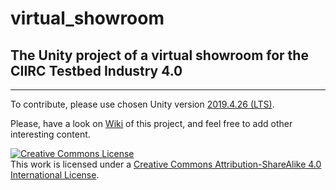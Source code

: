 # virtual_showroom
## The Unity project of a virtual showroom for the CIIRC Testbed Industry 4.0
---
To contribute, please use chosen Unity version [2019.4.26 (LTS)](https://unity3d.com/unity/whats-new/2019.4.26).

Please, have a look on [Wiki](https://github.com/kurilluk/virtual_shoowroom/wiki) of this project, and feel free to add other interesting content.

<a rel="license" href="http://creativecommons.org/licenses/by-sa/4.0/"><img alt="Creative Commons License" style="border-width:0" src="https://i.creativecommons.org/l/by-sa/4.0/88x31.png" /></a><br />This work is licensed under a <a rel="license" href="http://creativecommons.org/licenses/by-sa/4.0/">Creative Commons Attribution-ShareAlike 4.0 International License</a>.
